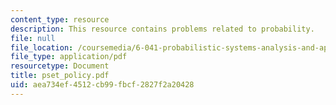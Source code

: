 ```yaml
---
content_type: resource
description: This resource contains problems related to probability.
file: null
file_location: /coursemedia/6-041-probabilistic-systems-analysis-and-applied-probability-spring-2006/aea734ef4512cb99fbcf2827f2a20428_pset_policy.pdf
file_type: application/pdf
resourcetype: Document
title: pset_policy.pdf
uid: aea734ef-4512-cb99-fbcf-2827f2a20428
---
```

